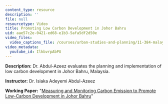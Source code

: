 ```yaml
---
content_type: resource
description: ''
file: null
resourcetype: Video
title: Promoting Low Carbon Development in Johor Bahru
uid: aae57c2e-0421-ed68-e1b3-5afa5df2d50e
video_files:
  video_captions_file: /courses/urban-studies-and-planning/11-384-malaysia-sustainable-cities-practicum-spring-2018/related-resources/2016-teaching-videos/promoting-low-carbon-development-in-johor-bahru/IlkbvrpAbPU.vtt
video_metadata:
  youtube_id: IlkbvrpAbPU
---
```


**Description:** Dr. Abdul-Azeez evaluates the planning and implementation of low carbon development in Johor Bahru, Malaysia.

**Instructor:** Dr. Isiaka Adeyemi Abdul-Azeez

**Working Paper:** "[Measuring and Monitoring Carbon Emission to Promote Low-Carbon Development in Johor Bahru](https://malaysiacities.mit.edu/paperAdeyemi)"
